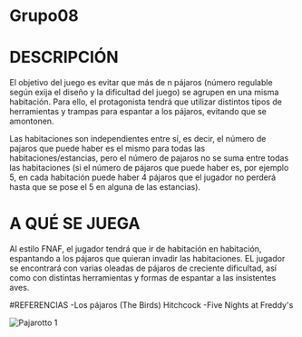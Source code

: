 # Grupo08
# DESCRIPCIÓN
El objetivo del juego es evitar que más de n pájaros (número regulable según exija el diseño y la dificultad del juego) se agrupen en una misma habitación. Para ello, el protagonista
tendrá que utilizar distintos tipos de herramientas y trampas para espantar a los pájaros, evitando que se amontonen. 

Las habitaciones son independientes entre sí, es decir, el
número de pajaros que puede haber es el mismo para todas las habitaciones/estancias, pero el número de pajaros no se suma entre todas las habitaciones (si el número de pájaros
que puede haber es, por ejemplo 5, en cada habitación puede haber 4 pájaros que el jugador no perderá hasta que se pose el 5 en alguna de las estancias). 
# A QUÉ SE JUEGA
Al estilo FNAF, el jugador tendrá que ir de habitación en habitación, espantando a los pájaros que quieran invadir las habitaciones. EL jugador se encontrará con varias oleadas de pájaros de creciente dificultad, así como con distintas herramientas y formas de espantar a las insistentes aves.

#REFERENCIAS
-Los pájaros (The Birds) Hitchcock
-Five Nights at Freddy's

![Pajarotto 1](https://user-images.githubusercontent.com/82326243/133884687-167a3170-8f85-46ae-924e-9b43d3867d3b.png)
